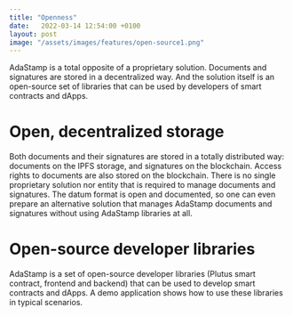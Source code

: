 ```yaml
---
title: "Openness"
date:   2022-03-14 12:54:00 +0100
layout: post
image: "/assets/images/features/open-source1.png"
---
```


AdaStamp is a total opposite of a proprietary solution. Documents and signatures are stored in a decentralized way. And the solution itself is an open-source set of libraries that can be used by developers of smart contracts and dApps.

# Open, decentralized storage

Both documents and their signatures are stored in a totally distributed way: documents on the IPFS storage, and signatures on the blockchain. Access rights to documents are also stored on the blockchain. There is no single proprietary solution nor entity that is required to manage documents and signatures. The datum format is open and documented, so one can even prepare an alternative solution that manages AdaStamp documents and signatures without using AdaStamp libraries at all.

# Open-source developer libraries

AdaStamp is a set of open-source developer libraries (Plutus smart contract, frontend and backend) that can be used to develop smart contracts and dApps. A demo application shows how to use these libraries in typical scenarios.
